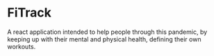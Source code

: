 # FiTrack

A react application intended to help people through this pandemic, by keeping up with their mental and physical health, defining their own workouts.

